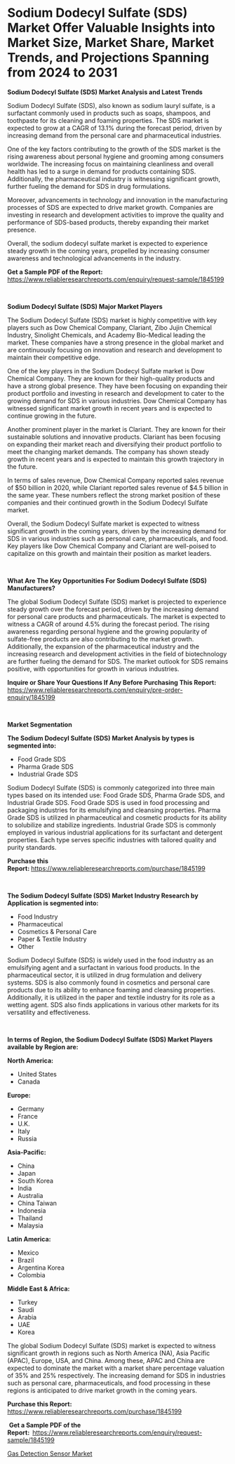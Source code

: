 <p><h1>Sodium Dodecyl Sulfate (SDS) Market Offer Valuable Insights into Market Size, Market Share, Market Trends, and Projections Spanning from 2024 to 2031</h1></p><p><strong>Sodium Dodecyl Sulfate (SDS) Market Analysis and Latest Trends</strong></p>
<p><p>Sodium Dodecyl Sulfate (SDS), also known as sodium lauryl sulfate, is a surfactant commonly used in products such as soaps, shampoos, and toothpaste for its cleaning and foaming properties. The SDS market is expected to grow at a CAGR of 13.1% during the forecast period, driven by increasing demand from the personal care and pharmaceutical industries.</p><p>One of the key factors contributing to the growth of the SDS market is the rising awareness about personal hygiene and grooming among consumers worldwide. The increasing focus on maintaining cleanliness and overall health has led to a surge in demand for products containing SDS. Additionally, the pharmaceutical industry is witnessing significant growth, further fueling the demand for SDS in drug formulations.</p><p>Moreover, advancements in technology and innovation in the manufacturing processes of SDS are expected to drive market growth. Companies are investing in research and development activities to improve the quality and performance of SDS-based products, thereby expanding their market presence.</p><p>Overall, the sodium dodecyl sulfate market is expected to experience steady growth in the coming years, propelled by increasing consumer awareness and technological advancements in the industry.</p></p>
<p><strong>Get a Sample PDF of the Report:&nbsp;</strong> <a href="https://www.reliableresearchreports.com/enquiry/request-sample/1845199">https://www.reliableresearchreports.com/enquiry/request-sample/1845199</a></p>
<p>&nbsp;</p>
<p><strong>Sodium Dodecyl Sulfate (SDS) Major Market Players</strong></p>
<p><p>The Sodium Dodecyl Sulfate (SDS) market is highly competitive with key players such as Dow Chemical Company, Clariant, Zibo Jujin Chemical Industry, Sinolight Chemicals, and Academy Bio-Medical leading the market. These companies have a strong presence in the global market and are continuously focusing on innovation and research and development to maintain their competitive edge.</p><p>One of the key players in the Sodium Dodecyl Sulfate market is Dow Chemical Company. They are known for their high-quality products and have a strong global presence. They have been focusing on expanding their product portfolio and investing in research and development to cater to the growing demand for SDS in various industries. Dow Chemical Company has witnessed significant market growth in recent years and is expected to continue growing in the future.</p><p>Another prominent player in the market is Clariant. They are known for their sustainable solutions and innovative products. Clariant has been focusing on expanding their market reach and diversifying their product portfolio to meet the changing market demands. The company has shown steady growth in recent years and is expected to maintain this growth trajectory in the future.</p><p>In terms of sales revenue, Dow Chemical Company reported sales revenue of $50 billion in 2020, while Clariant reported sales revenue of $4.5 billion in the same year. These numbers reflect the strong market position of these companies and their continued growth in the Sodium Dodecyl Sulfate market.</p><p>Overall, the Sodium Dodecyl Sulfate market is expected to witness significant growth in the coming years, driven by the increasing demand for SDS in various industries such as personal care, pharmaceuticals, and food. Key players like Dow Chemical Company and Clariant are well-poised to capitalize on this growth and maintain their position as market leaders.</p></p>
<p>&nbsp;</p>
<p><strong>What Are The Key Opportunities For Sodium Dodecyl Sulfate (SDS) Manufacturers?</strong></p>
<p><p>The global Sodium Dodecyl Sulfate (SDS) market is projected to experience steady growth over the forecast period, driven by the increasing demand for personal care products and pharmaceuticals. The market is expected to witness a CAGR of around 4.5% during the forecast period. The rising awareness regarding personal hygiene and the growing popularity of sulfate-free products are also contributing to the market growth. Additionally, the expansion of the pharmaceutical industry and the increasing research and development activities in the field of biotechnology are further fueling the demand for SDS. The market outlook for SDS remains positive, with opportunities for growth in various industries.</p></p>
<p><strong>Inquire or Share Your Questions If Any Before Purchasing This Report:</strong> <a href="https://www.reliableresearchreports.com/enquiry/pre-order-enquiry/1845199">https://www.reliableresearchreports.com/enquiry/pre-order-enquiry/1845199</a></p>
<p>&nbsp;</p>
<p><strong>Market Segmentation</strong></p>
<p><strong>The Sodium Dodecyl Sulfate (SDS) Market Analysis by types is segmented into:</strong></p>
<p><ul><li>Food Grade SDS</li><li>Pharma Grade SDS</li><li>Industrial Grade SDS</li></ul></p>
<p><p>Sodium Dodecyl Sulfate (SDS) is commonly categorized into three main types based on its intended use: Food Grade SDS, Pharma Grade SDS, and Industrial Grade SDS. Food Grade SDS is used in food processing and packaging industries for its emulsifying and cleansing properties. Pharma Grade SDS is utilized in pharmaceutical and cosmetic products for its ability to solubilize and stabilize ingredients. Industrial Grade SDS is commonly employed in various industrial applications for its surfactant and detergent properties. Each type serves specific industries with tailored quality and purity standards.</p></p>
<p><strong>Purchase this Report:&nbsp;</strong><a href="https://www.reliableresearchreports.com/purchase/1845199">https://www.reliableresearchreports.com/purchase/1845199</a></p>
<p>&nbsp;</p>
<p><strong>The Sodium Dodecyl Sulfate (SDS) Market Industry Research by Application is segmented into:</strong></p>
<p><ul><li>Food Industry</li><li>Pharmaceutical</li><li>Cosmetics & Personal Care</li><li>Paper & Textile Industry</li><li>Other</li></ul></p>
<p><p>Sodium Dodecyl Sulfate (SDS) is widely used in the food industry as an emulsifying agent and a surfactant in various food products. In the pharmaceutical sector, it is utilized in drug formulation and delivery systems. SDS is also commonly found in cosmetics and personal care products due to its ability to enhance foaming and cleansing properties. Additionally, it is utilized in the paper and textile industry for its role as a wetting agent. SDS also finds applications in various other markets for its versatility and effectiveness.</p></p>
<p>&nbsp;</p>
<p><strong>In terms of Region, the Sodium Dodecyl Sulfate (SDS) Market Players available by Region are:</strong></p>
<p>
    <p> <strong> North America: </strong>
        <ul>
            <li>United States</li>
            <li>Canada</li>
        </ul>
        </p> 
    <p> <strong> Europe: </strong>
        <ul>
            <li>Germany</li>
            <li>France</li>
            <li>U.K.</li>
            <li>Italy</li>
            <li>Russia</li>
        </ul>
        </p> 
    <p> <strong> Asia-Pacific: </strong>
        <ul>
            <li>China</li>
            <li>Japan</li>
            <li>South Korea</li>
            <li>India</li>
            <li>Australia</li>
            <li>China Taiwan</li>
            <li>Indonesia</li>
            <li>Thailand</li>
            <li>Malaysia</li>
        </ul>
        </p> 
    <p> <strong> Latin America: </strong>
        <ul>
            <li>Mexico</li>
            <li>Brazil</li>
            <li>Argentina Korea</li>
            <li>Colombia</li>
        </ul>
        </p> 
    <p> <strong> Middle East & Africa: </strong>
        <ul>
            <li>Turkey</li>
            <li>Saudi</li>
            <li>Arabia</li>
            <li>UAE</li>
            <li>Korea</li>
        </ul>
    </p>
    </p>
<p><p>The global Sodium Dodecyl Sulfate (SDS) market is expected to witness significant growth in regions such as North America (NA), Asia Pacific (APAC), Europe, USA, and China. Among these, APAC and China are expected to dominate the market with a market share percentage valuation of 35% and 25% respectively. The increasing demand for SDS in industries such as personal care, pharmaceuticals, and food processing in these regions is anticipated to drive market growth in the coming years.</p></p>
<p><strong>Purchase this Report: </strong><a href="https://www.reliableresearchreports.com/purchase/1845199">https://www.reliableresearchreports.com/purchase/1845199</a></p>
<p>&nbsp;<strong>Get a Sample PDF of the Report:&nbsp;&nbsp;</strong><a href="https://www.reliableresearchreports.com/enquiry/request-sample/1845199">https://www.reliableresearchreports.com/enquiry/request-sample/1845199</a></p>
<p><strong></strong></p>
<p><p><a href="https://meowing-lemming-dd3.notion.site/Gas-Detection-Sensor-Market-Size-Reflecting-a-Forecast-Till-2031-Market-By-Type-By-Application-and-22ae2863d8f0404abfa489d387af3fb2">Gas Detection Sensor Market</a></p></p>